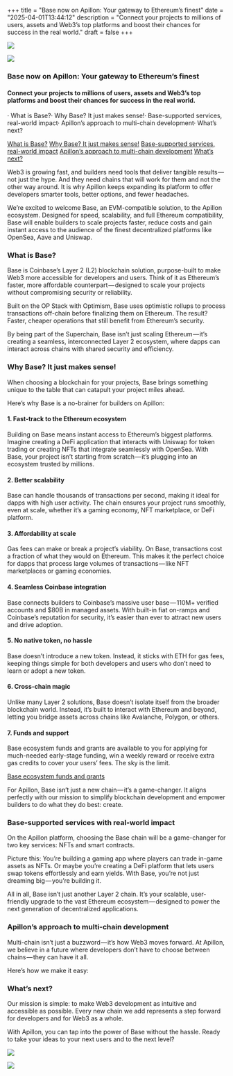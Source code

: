 +++
title = "Base now on Apillon: Your gateway to Ethereum’s finest"
date = "2025-04-01T13:44:12"
description = "Connect your projects to millions of users, assets and Web3’s top platforms and boost their chances for success in the real world."
draft = false
+++

![](/images/9a00bfa0a27c1703b2ec88e4ad89df44.jpeg)


![](/images/9a00bfa0a27c1703b2ec88e4ad89df44.jpeg)


### Base now on Apillon: Your gateway to Ethereum’s finest


#### Connect your projects to millions of users, assets and Web3’s top platforms and boost their chances for success in the real world.


· What is Base?· Why Base? It just makes sense!· Base-supported services, real-world impact· Apillon’s approach to multi-chain development· What’s next?

[What is Base?](#86b4)
[Why Base? It just makes sense!](#28ff)
[Base-supported services, real-world impact](#477c)
[Apillon’s approach to multi-chain development](#8fbd)
[What’s next?](#df94)

Web3 is growing fast, and builders need tools that deliver tangible results —  not just the hype. And they need chains that will work for them and not the other way around. It is why Apillon keeps expanding its platform to offer developers smarter tools, better options, and fewer headaches.


We’re excited to welcome Base, an EVM-compatible solution, to the Apillon ecosystem. Designed for speed, scalability, and full Ethereum compatibility, Base will enable builders to scale projects faster, reduce costs and gain instant access to the audience of the finest decentralized platforms like OpenSea, Aave and Uniswap.


### What is Base?


Base is Coinbase’s Layer 2 (L2) blockchain solution, purpose-built to make Web3 more accessible for developers and users. Think of it as Ethereum’s faster, more affordable counterpart — designed to scale your projects without compromising security or reliability.


Built on the OP Stack with Optimism, Base uses optimistic rollups to process transactions off-chain before finalizing them on Ethereum. The result? Faster, cheaper operations that still benefit from Ethereum’s security.


By being part of the Superchain, Base isn’t just scaling Ethereum — it’s creating a seamless, interconnected Layer 2 ecosystem, where dapps can interact across chains with shared security and efficiency.


### Why Base? It just makes sense!


When choosing a blockchain for your projects, Base brings something unique to the table that can catapult your project miles ahead.


Here’s why Base is a no-brainer for builders on Apillon:


#### 1. Fast-track to the Ethereum ecosystem


Building on Base means instant access to Ethereum’s biggest platforms. Imagine creating a DeFi application that interacts with Uniswap for token trading or creating NFTs that integrate seamlessly with OpenSea. With Base, your project isn’t starting from scratch — it’s plugging into an ecosystem trusted by millions.


#### 2. Better scalability


Base can handle thousands of transactions per second, making it ideal for dapps with high user activity. The chain ensures your project runs smoothly, even at scale, whether it’s a gaming economy, NFT marketplace, or DeFi platform.


#### 3. Affordability at scale


Gas fees can make or break a project’s viability. On Base, transactions cost a fraction of what they would on Ethereum. This makes it the perfect choice for dapps that process large volumes of transactions — like NFT marketplaces or gaming economies.


#### 4. Seamless Coinbase integration


Base connects builders to Coinbase’s massive user base — 110M+ verified accounts and $80B in managed assets. With built-in fiat on-ramps and Coinbase’s reputation for security, it’s easier than ever to attract new users and drive adoption.


#### 5. No native token, no hassle


Base doesn’t introduce a new token. Instead, it sticks with ETH for gas fees, keeping things simple for both developers and users who don’t need to learn or adopt a new token.


#### 6. Cross-chain magic


Unlike many Layer 2 solutions, Base doesn’t isolate itself from the broader blockchain world. Instead, it’s built to interact with Ethereum and beyond, letting you bridge assets across chains like Avalanche, Polygon, or others.


#### 7. Funds and support


Base ecosystem funds and grants are available to you for applying for much-needed early-stage funding, win a weekly reward or receive extra gas credits to cover your users’ fees. The sky is the limit.

[Base ecosystem funds and grants](https://www.base.org/build)

For Apillon, Base isn’t just a new chain — it’s a game-changer. It aligns perfectly with our mission to simplify blockchain development and empower builders to do what they do best: create.


### Base-supported services with real-world impact


On the Apillon platform, choosing the Base chain will be a game-changer for two key services: NFTs and smart contracts.


Picture this: You’re building a gaming app where players can trade in-game assets as NFTs. Or maybe you’re creating a DeFi platform that lets users swap tokens effortlessly and earn yields. With Base, you’re not just dreaming big — you’re building it.


All in all, Base isn’t just another Layer 2 chain. It’s your scalable, user-friendly upgrade to the vast Ethereum ecosystem — designed to power the next generation of decentralized applications.


### Apillon’s approach to multi-chain development


Multi-chain isn’t just a buzzword — it’s how Web3 moves forward. At Apillon, we believe in a future where developers don’t have to choose between chains — they can have it all.


Here’s how we make it easy:


### What’s next?


Our mission is simple: to make Web3 development as intuitive and accessible as possible. Every new chain we add represents a step forward for developers and for Web3 as a whole.


With Apillon, you can tap into the power of Base without the hassle. Ready to take your ideas to your next users and to the next level?


![](/images/ef0d7557dafb8a299ad8891016596f62.png)


![](/images/ef0d7557dafb8a299ad8891016596f62.png)
